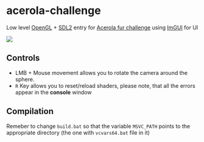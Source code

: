 # acerola-challenge

Low level [OpenGL](https://www.opengl.org/) + [SDL2](https://www.libsdl.org/index.php) entry for [Acerola fur challenge](https://youtu.be/9dr-tRQzij4) using [ImGUI](https://github.com/ocornut/imgui) for UI

![](./demo.gif)

## Controls

- LMB + Mouse movement allows you to rotate the camera around the sphere.
- `R` Key allows you to reset/reload shaders, please note, that all the errors appear in the **console** window

## Compilation

Remeber to change `build.bat` so that the variable `MSVC_PATH` points to the appropriate directory (the one with `vcvars64.bat` file in it)